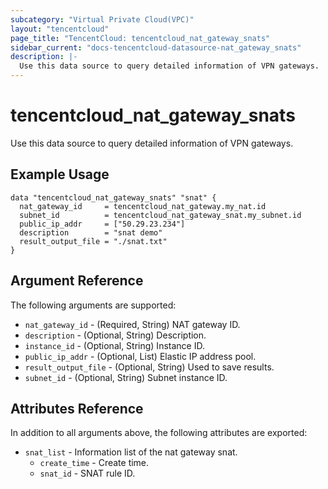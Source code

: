 ```yaml
---
subcategory: "Virtual Private Cloud(VPC)"
layout: "tencentcloud"
page_title: "TencentCloud: tencentcloud_nat_gateway_snats"
sidebar_current: "docs-tencentcloud-datasource-nat_gateway_snats"
description: |-
  Use this data source to query detailed information of VPN gateways.
---
```


# tencentcloud_nat_gateway_snats

Use this data source to query detailed information of VPN gateways.

## Example Usage

```hcl
data "tencentcloud_nat_gateway_snats" "snat" {
  nat_gateway_id     = tencentcloud_nat_gateway.my_nat.id
  subnet_id          = tencentcloud_nat_gateway_snat.my_subnet.id
  public_ip_addr     = ["50.29.23.234"]
  description        = "snat demo"
  result_output_file = "./snat.txt"
}
```

## Argument Reference

The following arguments are supported:

* `nat_gateway_id` - (Required, String) NAT gateway ID.
* `description` - (Optional, String) Description.
* `instance_id` - (Optional, String) Instance ID.
* `public_ip_addr` - (Optional, List) Elastic IP address pool.
* `result_output_file` - (Optional, String) Used to save results.
* `subnet_id` - (Optional, String) Subnet instance ID.

## Attributes Reference

In addition to all arguments above, the following attributes are exported:

* `snat_list` - Information list of the nat gateway snat.
  * `create_time` - Create time.
  * `snat_id` - SNAT rule ID.


